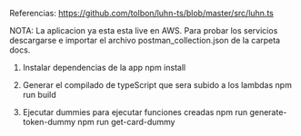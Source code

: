 Referencias:
https://github.com/tolbon/luhn-ts/blob/master/src/luhn.ts

NOTA: La aplicacion ya esta esta live en AWS. Para probar los servicios descargarse e importar el archivo postman_collection.json de la carpeta docs.

1. Instalar dependencias de la app
  npm install

2. Generar el compilado de typeScript que sera subido a los lambdas
  npm run build

3. Ejecutar dummies para ejecutar funciones creadas
  npm run generate-token-dummy
  npm run get-card-dummy


